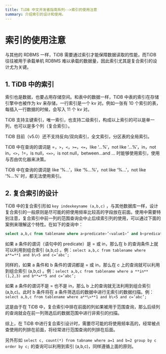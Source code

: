 ```yaml
---
title: TiDB 中文开发者指南系列-->索引的使用注意
summary: 介绍索引的设计和使用。
---
```



# 索引的使用注意

与其他的 RDBMS 一样，TiDB 需要通过索引才能保障数据读取的性能，而TiDB 往往被用于承载单机 RDBMS 难以承载的数据量，因此索引尤其是复合索引的设计尤为关键。

## 1. TiDB 中的索引

索引也是数据，也要占用存储空间。和表中的数据一样，TiDB 中表的索引在存储引擎中也被作为 kv 来存储，一行索引是一个 kv 对。例如一张有 10 个索引的表，每插入一行数据的时候，会写入 11 个 kv 对。

TiDB 支持主键索引，唯一索引，也支持二级索引，构成以上索引的可以是单一列，也可以是多个列（复合索引）。

TiDB 目前（v5.0）还不支持反向/双向索引，全文索引，分区表的全局索引。

TiDB 中在查询的谓词是 =，`>`，`<`，`>=`，`<=`，like ‘...%’，not like ‘...%’，in，not in，`<>`，!=，is null，`<=>`，is not null，between…and … 时能够使用索引，使用与否由优化器来决策。

TiDB 中在查询的谓词是 like ‘%...’，like ‘%...%’，not like ‘%...’，not like ‘%...%’ 时，都无法使用索引。

## 2. 复合索引的设计

TiDB 中的复合索引形如 `key indexkeyname (a,b,c)` ，与其他数据库一样，设计复合索引的一般原则是尽可能的把使用频率比较高的字段放在前面。使用中需要特别注意，复合索引中前一列的范围查询会中止后续索引列的使用，可以通过下面的案例来理解这个特性。在如下的查询中：

```sql
select a,b,c from tablename where a<predicate>’<value1>’ and b<predicate>’<value2>’ and c<predicate>’<value3>’;
```

如果 a 条件的谓词（语句中的 predicate）是 = 或 in，那么在 b 的查询条件上就可以利用到组合索引 (a,b,c) 。例：`select a,b,c from tablename where a**=**1 and b\<5 and c=’abc’;`

同样的，如果 a 条件和 b 条件的谓词都是 = 或 in，那么在 c 上的查询就可以利用到组合索引 (a,b,c) 。例：`select a,b,c from tablename where a **in** (1,2,3) and b**=**5 and c=’abc’;`

如果 a 条件的谓词不是 = 也不是 in，那么 b 上的查询就无法利用到组合索引 (a,b,c)。此时 b 条件将在 a 条件筛选后的数据中进行无索引的数据扫描。例：`select a,b,c from tablename where a**\>**1 and b\<5 and c=’abc’;`

这是由于在 TiDB 中，复合索引中排在前面的列如果被用于范围查询，那么后续列的查询就会在前一列筛选后的数据范围中进行非索引的扫描。

综上，在 TiDB 中进行复合索引设计时，需要尽可能的将使用频率高的，经常被点查使用的列排在前面，将经常进行范围查询的列排在后面。

另外形如 `select c, count(*) from tabname where a=1 and b=2 group by c order by c;` 的查询可以利用到索引 (a,b,c)，同样遵循上面的原则。
